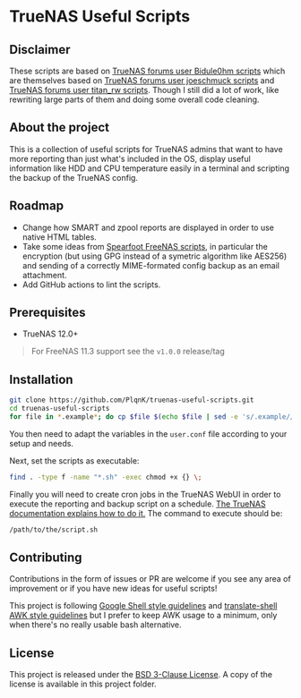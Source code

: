 # TrueNAS Useful Scripts

## Disclaimer

These scripts are based on [TrueNAS forums user Bidule0hm scripts](https://www.truenas.com/community/threads/scripts-to-report-smart-zpool-and-ups-status-hdd-cpu-t%C2%B0-hdd-identification-and-backup-the-config.27365/) which are themselves based on [TrueNAS forums user joeschmuck scripts](https://www.truenas.com/community/threads/set-up-smart-reporting-via-email.6211/) and [TrueNAS forums user titan_rw scripts](https://www.truenas.com/community/threads/set-up-smart-reporting-via-email.6211/). Though I still did a lot of work, like rewriting large parts of them and doing some overall code cleaning.

## About the project

This is a collection of useful scripts for TrueNAS admins that want to have more reporting than just what's included in the OS, display useful information like HDD and CPU temperature easily in a terminal and scripting the backup of the TrueNAS config.

## Roadmap

- Change how SMART and zpool reports are displayed in order to use native HTML tables.
- Take some ideas from [Spearfoot FreeNAS scripts](https://github.com/Spearfoot/FreeNAS-scripts), in particular the encryption (but using GPG instead of a symetric algorithm like AES256) and sending of a correctly MIME-formated config backup as an email attachment.
- Add GitHub actions to lint the scripts.

## Prerequisites

- TrueNAS 12.0+

> For FreeNAS 11.3 support see the `v1.0.0` release/tag

## Installation

```bash
git clone https://github.com/PlqnK/truenas-useful-scripts.git
cd truenas-useful-scripts
for file in *.example*; do cp $file $(echo $file | sed -e 's/.example//'); done
```

You then need to adapt the variables in the `user.conf` file according to your setup and needs.

Next, set the scripts as executable:

```bash
find . -type f -name "*.sh" -exec chmod +x {} \;
```

Finally you will need to create cron jobs in the TrueNAS WebUI in order to execute the reporting and backup script on a schedule. [The TrueNAS documentation explains how to do it.](https://www.truenas.com/docs/hub/tasks/scheduled/cron-jobs/) The command to execute should be:

```sh
/path/to/the/script.sh
```

## Contributing

Contributions in the form of issues or PR are welcome if you see any area of improvement or if you have new ideas for useful scripts!

This project is following [Google Shell style guidelines](https://google.github.io/styleguide/shell.xml) and [translate-shell AWK style guidelines](https://github.com/soimort/translate-shell/wiki/AWK-Style-Guide) but I prefer to keep AWK usage to a minimum, only when there's no really usable bash alternative.

## License

This project is released under the [BSD 3-Clause License](https://opensource.org/licenses/BSD-3-Clause). A copy of the license is available in this project folder.
